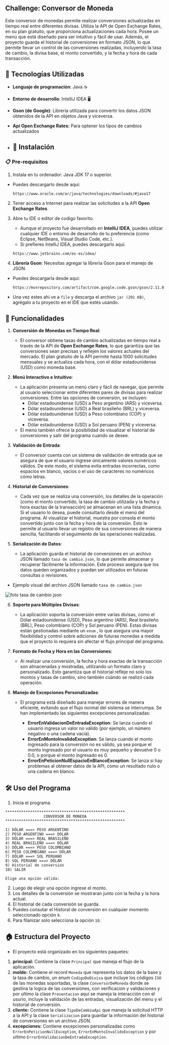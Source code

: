 ## Challenge: Conversor de Moneda
Este conversor de monedas permite realizar conversiones actualizadas en tiempo real
entre diferentes divisas. Utiliza la API de Open Exchange Rates, en su plan gratuito,
que proporciona actualizaciones cada hora.
Posee un menú que está diseñado para ser intuitivo y fácil de usar.
Además, el proyecto guarda el historial de conversiones en formato JSON,
lo que permite llevar un control de las conversiones realizadas, incluyendo la
tasa de cambio, la divisa base, el monto convertido, y la fecha y hora de cada
transacción.

## 🔧 Tecnologías Utilizadas

- **Lenguaje de programación**: Java ☕
- **Entorno de desarrollo**: IntelliJ IDEA 🖥️
- **Gson (de Google)**: Librería utilizada para convertir los datos JSON obtenidos de la API en objetos Java y viceversa.
- **Api Open Exchange Rates:** Para optener los tipos de cambios actualizados

- ## 🚀 Instalación

### 📋 Pre-requisitos 
1. Instala en tu ordenador: Java JDK 17 o superior.

* Puedes descargarlo desde aqui:

  ```
  https://www.oracle.com/ar/java/technologies/downloads/#java17
  
  ```
  
2. Tener acceso a Internet para realizar las solicitudes a la API **Open Exchange Rates**.
3. Abre tu IDE o editor de codigo favorito.
   * Aunque el proyecto fue desarrollado en **IntelliJ IDEA**, puedes utilizar cualquier IDE o entorno de desarrollo de tu preferencia (como Eclipse, NetBeans, Visual Studio Code, etc.).
   * Si prefieres IntelliJ IDEA, puedes descargarlo aquí.
   
    ```
    https://www.jetbrains.com/es-es/idea/
    
    ```

4. **Librería Gson**: Necesitas agregar la librería Gson para el manejo de JSON.
* Puedes descargarla desde aqui:

  ```
  https://mvnrepository.com/artifact/com.google.code.gson/gson/2.11.0
  
  ```

* Una vez estes ahi ve a `file` y descarga el archivo `jar (291 KB)`, agrégalo a tu proyecto en el IDE que estés usando.


 ##  🔩 Funcionalidades
 
1. **Conversión de Monedas en Tiempo Real**: 
   - El conversor obtiene tasas de cambio actualizadas en tiempo real a través de la API de **Open Exchange Rates**,
     lo que garantiza que las conversiones sean precisas y reflejen los valores actuales del mercado.
     El plan gratuito de la API permite hasta 1000 solicitudes mensuales y se actualiza cada hora, con el dólar
     estadounidense (USD) como moneda base.

2. **Menú Interactivo e Intuitivo**: 
   - La aplicación presenta un menú claro y fácil de navegar, que permite al usuario seleccionar entre diferentes pares de divisas para realizar conversiones. Entre 
 las opciones de conversión, se incluyen:
     - Dólar estadounidense (USD) a Peso argentino (ARS) y viceversa.
     - Dólar estadounidense (USD) a Real brasileño (BRL) y viceversa.
     - Dólar estadounidense (USD) a Peso colombiano (COP) y viceversa.
     - Dólar estadounidense (USD) a Sol peruano (PEN) y viceversa.
   - El menú también ofrece la posibilidad de visualizar el historial de conversiones y salir del programa cuando se desee.

3. **Validación de Entrada**:
   - El conversor cuenta con un sistema de validación de entrada que se asegura de que el usuario ingrese
   únicamente valores numéricos válidos. De este modo, el sistema evita entradas incorrectas, como espacios en blanco,
   vacios o el uso de caracteres no numéricos cómo letras.
   
4. **Historial de Conversiones**: 
   - Cada vez que se realiza una conversión, los detalles de la operación (como el monto convertido, la tasa de cambio utilizada y la fecha y hora exactas de la 
   transacción) se almacenan en una lista dinamica.
   Si el usuario lo desea, puede consultarlo desde el menú del programa. Al visualizar el historial, muestra por consola el monto convertido junto con la fecha y hora de la conversión.
   Esto le permite al usuario llevar un registro de sus conversiones de manera sencilla, facilitando el seguimiento de las operaciones realizadas.

5. **Serialización de Datos**:
   - La aplicación guarda el historial de conversiones en un archivo JSON llamado ``tasa de cambio.json``, lo que permite almacenar y recuperar fácilmente la información.
   Este proceso asegura que los datos queden organizados y puedan ser utilizados en futuras consultas o revisiones.

* Ejemplo visual del archivo JSON llamado ``tasa de cambio.json``

![foto tasa de cambio json](https://github.com/user-attachments/assets/f141abf6-8dcd-41ac-8eeb-19c78044cabc)

6. **Soporte para Múltiples Divisas**:
   - La aplicación soporta la conversión entre varias divisas, como el Dólar estadounidense (USD), Peso argentino (ARS),
   Real brasileño (BRL), Peso colombiano (COP) y Sol peruano (PEN). Estas divisas están gestionadas mediante un `enum` , lo que asegura una mayor flexibilidad y control
   sobre adiciones de futuras monedas a medida que el proyecto lo requiera sin afectar el flujo principal del programa.
   
7. **Formato de Fecha y Hora en las Conversiones**:
   - Al realizar una conversión, la fecha y hora exactas de la transacción son almacenadas y mostradas, utilizando un formato claro y personalizado. Esto garantiza que el historial refleje no solo los montos y tasas de cambio, sino también cuándo se realizó cada operación.

8. **Manejo de Excepciones Personalizadas**:
   - El programa está diseñado para manejar errores de manera eficiente, evitando que el flujo normal del sistema se interrumpa. Se han implementado las siguientes excepciones personalizadas:

     - **ErrorEnValidacionDeEntradaException**: Se lanza cuando el usuario ingresa un valor no válido (por ejemplo, un número negativo o una cadena vacía).
     - **ErrorEnMontoInvalidoException**: Se lanza cuando el monto ingresado para la conversión no es válido, ya sea porque el monto ingresado por el usuario es muy pequeño y devuelve 0 o 0.0, o porque el monto ingresado es 0.
     - **ErrorEnPeticionNullEspacioEnBlancoException**: Se lanza si hay problemas al obtener datos de la API, como un resultado nulo o una cadena en blanco.

## 🛠️ Uso del Programa

1. Inicia el programa.

```
*****************************************************
                 CONVERSOR DE MONEDA
*****************************************************

1) DÓLAR ===> PESO ARGENTINO
2) PESO ARGENTINO ===> DÓLAR
3) DÓLAR ===> REAL BRASILEÑO
4) REAL BRASILEÑO ===> DÓLAR
5) DÓLAR ===> PESO COLOMBIANO
6) PESO COLOMBIANO ===> DÓLAR
7) DÓLAR ===> SOL PERUANO
8) SOL PERUANO ===> DÓLAR
9) Historial de conversion
10) SALIR

Elige una opción válida: 

```
2. Luego de elegir una opción ingrese el monto.
3. Los detalles de la conversión se mostraran junto con la fecha y la hora actual.
4. El historial de cada conversión se guarda.
5. Puedes consutar el Historal de conversión en cualquier momento seleccionado opción `9`.
6. Para filanizar solo selecciona la opción `10`.

## 🏠 Estructura del Proyecto

* El proyecto está organizado en los siguientes paquetes:

1. **principal:** Contiene la clase `Principal` que maneja el flujo de la aplicación.
2. **molde:** Contiene el record `Moneda` que representa los datos de la base y la tasa de cambio, un enum `CodigoDeDivisa` que incluye los códigos `ISO` de las monedas soportadas,
la clase `ConversorDeMoneda` donde se gestina la logica de las conversiones, con verificacion y validaciones y por ultimo la clase `Presentacion` aqui se maneja la interacción con el usurio,
incluye la validación de las entradas, visualización del menu y el historial de conversión.  
4. **cliente:** Contiene la clase `TipoDeCambioApi` que maneja la solicitud HTTP a la API y la clase `Serializacion` para guardar la información del historial de conversiones en un archivo JSON.
5. **excepciones:** Contiene excepciones personalizadas como `ErrorEnPeticionNullException`, `ErrorEnMontoInvalidoException` y por ultimo `ErrorEnValidacionDeEntradaException`.


